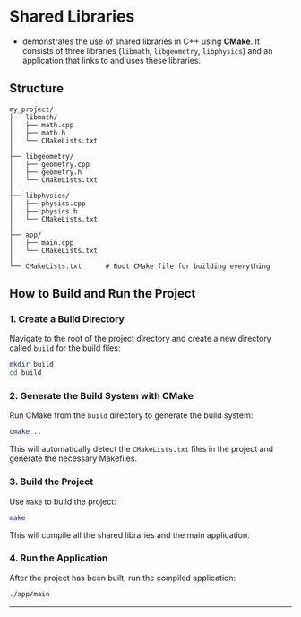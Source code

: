 
# Shared Libraries

- demonstrates the use of shared libraries in C++ using **CMake**. It consists of three libraries (`libmath`, `libgeometry`, `libphysics`) and an application that links to and uses these libraries.

##  Structure

```
my_project/
├── libmath/
│   ├── math.cpp
│   ├── math.h
│   └── CMakeLists.txt
│
├── libgeometry/
│   ├── geometry.cpp
│   ├── geometry.h
│   └── CMakeLists.txt
│
├── libphysics/
│   ├── physics.cpp
│   ├── physics.h
│   └── CMakeLists.txt
│
├── app/
│   ├── main.cpp
│   └── CMakeLists.txt
│
└── CMakeLists.txt      # Root CMake file for building everything
```

## How to Build and Run the Project

### 1. Create a Build Directory
Navigate to the root of the project directory and create a new directory called `build` for the build files:

```bash
mkdir build
cd build
```

### 2. Generate the Build System with CMake
Run CMake from the `build` directory to generate the build system:

```bash
cmake ..
```

This will automatically detect the `CMakeLists.txt` files in the project and generate the necessary Makefiles.

### 3. Build the Project
Use `make` to build the project:

```bash
make
```

This will compile all the shared libraries and the main application.

### 4. Run the Application
After the project has been built, run the compiled application:

```bash
./app/main
```



---

